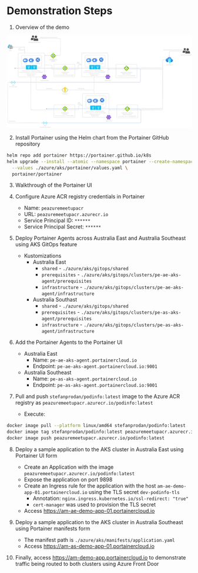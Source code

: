 # Demonstration Steps

1. Overview of the demo

![alt text](architecture.png)

2. Install Portainer using the Helm chart from the Portainer GitHub repository

```sh
helm repo add portainer https://portainer.github.io/k8s
helm upgrade --install --atomic --namespace portainer --create-namespace portainer \
  --values ./azure/aks/portainer/values.yaml \
  portainer/portainer
```

3. Walkthrough of the Portainer UI

4. Configure Azure ACR registry credentials in Portainer
    * Name: `peazuremeetupacr`
    * URL: `peazuremeetupacr.azurecr.io`
    * Service Principal ID: `******`
    * Service Principal Secret: `******`

5. Deploy Portainer Agents across Australia East and Australia Southeast using AKS GitOps feature
    * Kustomizations
      * Australia East
        * `shared` - `./azure/aks/gitops/shared`
        * `prerequisites` - `./azure/aks/gitops/clusters/pe-ae-aks-agent/prerequisites`
        * `infrastructure` - `./azure/aks/gitops/clusters/pe-ae-aks-agent/infrastructure`
      * Australia Southast
        * `shared` - `./azure/aks/gitops/shared`
        * `prerequisites` - `./azure/aks/gitops/clusters/pe-as-aks-agent/prerequisites`
        * `infrastructure` - `./azure/aks/gitops/clusters/pe-as-aks-agent/infrastructure`

6. Add the Portainer Agents to the Portainer UI
    * Australia East
      * Name: `pe-ae-aks-agent.portainercloud.io`
      * Endpoint: `pe-ae-aks-agent.portainercloud.io:9001`
    * Australia Southeast
      * Name: `pe-as-aks-agent.portainercloud.io`
      * Endpoint: `pe-as-aks-agent.portainercloud.io:9001`

7. Pull and push `stefanprodan/podinfo:latest` image to the Azure ACR registry as `peazuremeetupacr.azurecr.io/podinfo:latest`
    * Execute:

```sh
docker image pull --platform linux/amd64 stefanprodan/podinfo:latest
docker image tag stefanprodan/podinfo:latest peazuremeetupacr.azurecr.io/podinfo:latest
docker image push peazuremeetupacr.azurecr.io/podinfo:latest
```

8. Deploy a sample application to the AKS cluster in Australia East using Portainer UI form
    * Create an Application with the image `peazuremeetupacr.azurecr.io/podinfo:latest`
    * Expose the application on port 9898
    * Create an Ingress rule for the application with the host `am-ae-demo-app-01.portainercloud.io` using the TLS secret `dev-podinfo-tls`
      * Annotation: `nginx.ingress.kubernetes.io/ssl-redirect: "true"`
      * `cert-manager` was used to provision the TLS secret
    * Access https://am-ae-demo-app-01.portainercloud.io

9. Deploy a sample application to the AKS cluster in Australia Southeast using Portainer manifests form
    * The manifest path is `./azure/aks/manifests/application.yaml`
    * Access https://am-as-demo-app-01.portainercloud.io

10. Finally, access https://am-demo-app.portainercloud.io to demonstrate traffic being routed to both clusters using Azure Front Door
